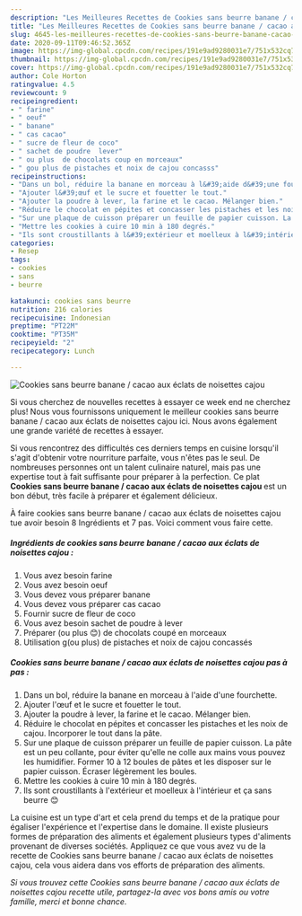 ```yaml
---
description: "Les Meilleures Recettes de Cookies sans beurre banane / cacao aux éclats de noisettes cajou"
title: "Les Meilleures Recettes de Cookies sans beurre banane / cacao aux éclats de noisettes cajou"
slug: 4645-les-meilleures-recettes-de-cookies-sans-beurre-banane-cacao-aux-eclats-de-noisettes-cajou
date: 2020-09-11T09:46:52.365Z
image: https://img-global.cpcdn.com/recipes/191e9ad9280031e7/751x532cq70/cookies-sans-beurre-banane-cacao-aux-eclats-de-noisettes-cajou-photo-principale-de-la-recette.jpg
thumbnail: https://img-global.cpcdn.com/recipes/191e9ad9280031e7/751x532cq70/cookies-sans-beurre-banane-cacao-aux-eclats-de-noisettes-cajou-photo-principale-de-la-recette.jpg
cover: https://img-global.cpcdn.com/recipes/191e9ad9280031e7/751x532cq70/cookies-sans-beurre-banane-cacao-aux-eclats-de-noisettes-cajou-photo-principale-de-la-recette.jpg
author: Cole Horton
ratingvalue: 4.5
reviewcount: 9
recipeingredient:
- " farine"
- " oeuf"
- " banane"
- " cas cacao"
- " sucre de fleur de coco"
- " sachet de poudre  lever"
- " ou plus  de chocolats coup en morceaux"
- " gou plus de pistaches et noix de cajou concasss"
recipeinstructions:
- "Dans un bol, réduire la banane en morceau à l&#39;aide d&#39;une fourchette."
- "Ajouter l&#39;œuf et le sucre et fouetter le tout."
- "Ajouter la poudre à lever, la farine et le cacao. Mélanger bien."
- "Réduire le chocolat en pépites et concasser les pistaches et les noix de cajou. Incorporer le tout dans la pâte."
- "Sur une plaque de cuisson préparer un feuille de papier cuisson. La pâte est un peu collante, pour éviter qu&#39;elle ne colle aux mains vous pouvez les humidifier. Former 10 à 12 boules de pâtes et les disposer sur le papier cuisson. Écraser légèrement les boules."
- "Mettre les cookies à cuire 10 min à 180 degrés."
- "Ils sont croustillants à l&#39;extérieur et moelleux à l&#39;intérieur et ça sans beurre 😊"
categories:
- Resep
tags:
- cookies
- sans
- beurre

katakunci: cookies sans beurre 
nutrition: 216 calories
recipecuisine: Indonesian
preptime: "PT22M"
cooktime: "PT35M"
recipeyield: "2"
recipecategory: Lunch

---
```



![Cookies sans beurre banane / cacao aux éclats de noisettes cajou](https://img-global.cpcdn.com/recipes/191e9ad9280031e7/751x532cq70/cookies-sans-beurre-banane-cacao-aux-eclats-de-noisettes-cajou-photo-principale-de-la-recette.jpg)

Si vous cherchez de nouvelles recettes à essayer ce week end ne cherchez plus! Nous vous fournissons uniquement le meilleur cookies sans beurre banane / cacao aux éclats de noisettes cajou ici. Nous avons également une grande variété de recettes à essayer.

Si vous rencontrez des difficultés ces derniers temps en cuisine lorsqu'il s'agit d'obtenir votre nourriture parfaite, vous n'êtes pas le seul. De nombreuses personnes ont un talent culinaire naturel, mais pas une expertise tout à fait suffisante pour préparer à la perfection. Ce plat <strong> Cookies sans beurre banane / cacao aux éclats de noisettes cajou </strong> est un bon début, très facile à préparer et également délicieux.

<!--inarticleads1-->

À faire cookies sans beurre banane / cacao aux éclats de noisettes cajou tue avoir besoin 8 Ingrédients et 7 pas. Voici comment vous faire cette.

##### Ingrédients de cookies sans beurre banane / cacao aux éclats de noisettes cajou :

1. Vous avez besoin  farine
1. Vous avez besoin  oeuf
1. Vous devez vous préparer  banane
1. Vous devez vous préparer  cas cacao
1. Fournir  sucre de fleur de coco
1. Vous avez besoin  sachet de poudre à lever
1. Préparer  (ou plus 😊) de chocolats coupé en morceaux
1. Utilisation  g(ou plus) de pistaches et noix de cajou concassés




<!--inarticleads2-->

##### Cookies sans beurre banane / cacao aux éclats de noisettes cajou pas à pas :

1. Dans un bol, réduire la banane en morceau à l&#39;aide d&#39;une fourchette.
1. Ajouter l&#39;œuf et le sucre et fouetter le tout.
1. Ajouter la poudre à lever, la farine et le cacao. Mélanger bien.
1. Réduire le chocolat en pépites et concasser les pistaches et les noix de cajou. Incorporer le tout dans la pâte.
1. Sur une plaque de cuisson préparer un feuille de papier cuisson. La pâte est un peu collante, pour éviter qu&#39;elle ne colle aux mains vous pouvez les humidifier. Former 10 à 12 boules de pâtes et les disposer sur le papier cuisson. Écraser légèrement les boules.
1. Mettre les cookies à cuire 10 min à 180 degrés.
1. Ils sont croustillants à l&#39;extérieur et moelleux à l&#39;intérieur et ça sans beurre 😊




<!--inarticleads1-->

<p>
La cuisine est un type d'art et cela prend du temps et de la pratique pour égaliser l'expérience et l'expertise dans le domaine. Il existe plusieurs formes de préparation des aliments et également plusieurs types d'aliments provenant de diverses sociétés. Appliquez ce que vous avez vu de la recette de Cookies sans beurre banane / cacao aux éclats de noisettes cajou, cela vous aidera dans vos efforts de préparation des aliments.
</p>

<p>
<i>Si vous trouvez cette Cookies sans beurre banane / cacao aux éclats de noisettes cajou recette utile, partagez-la avec vos bons amis ou votre famille, merci et bonne chance.</i>
</p>
